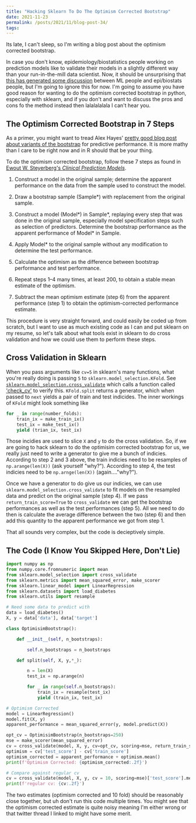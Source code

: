 ```yaml
---
title: "Hacking Sklearn To Do The Optimism Corrected Bootstrap"
date: 2021-11-23
permalink: /posts/2021/11/blog-post-34/
tags:
---
```


Its late, I can't sleep, so I'm writing a blog post about the optimism corrected bootstrap.

In case you don't know, epidemiology/biostatistics people working on prediction models like to validate their models in a slightly different way than your run-in-the-mill data scientist. Now, it should be unsurprising that [this has generated some discussion](https://twitter.com/GaelVaroquaux/status/1293818409197731840) between ML people and epi/biostats people, but I'm going to ignore this for now.  I'm going to assume you have good reason for wanting to do the optimism corrected bootstrap in python, especially with sklearn, and if you don't and want to discuss the pros and cons fo the method instead then lalalalalala I can't hear you.

## The Optimism Corrected Bootstrap in 7 Steps

As a primer, you might want to tread Alex Hayes' [pretty good blog post about variants of the bootstrap](https://www.alexpghayes.com/blog/predictive-performance-via-bootstrap-variants/) for predictive performance.  It is more mathy than I care to be right now and in R should that be your thing.

To do the optimism corrected bootstrap, follow these 7 steps as found in [Ewout W. Steyerberg's *Clinical Prediction Models*](https://link.springer.com/book/10.1007/978-0-387-77244-8). 

1. Construct a model in the original sample; determine the apparent performance on the data from the sample used to construct the model.

2. Draw a bootstrap sample (Sample*) with replacement from the original sample.

3. Construct a model (Model*) in Sample*, replaying every step that was done in the original sample, especially model specification steps such as selection of predictors. Determine the bootstrap performance as the apparent performance of Model* in Sample.

4. Apply Model* to the original sample without any modification to determine the test performance.

5. Calculate the optimism as the difference between bootstrap performance and test performance.

6. Repeat steps 1–4 many times, at least 200, to obtain a stable mean estimate of the optimism.

7. Subtract the mean optimism estimate (step 6) from the apparent performance (step 1) to obtain the optimism-corrected performance estimate.

This procedure is very straight forward, and could easily be coded up from scratch, but I want to use as much existing code as I can and put sklearn on my resume, so let's talk about what tools exist in sklearn to do cross validation and how we could use them to perform these steps.

## Cross Validation in Sklearn

When you pass arguments like `cv=5` in sklearn's many functions, what you're really doing is passing `5` to `sklearn.model_selection.KFold`.  See [`sklearn.model_selection.cross_validate`](https://github.com/scikit-learn/scikit-learn/blob/0d378913b/sklearn/model_selection/_validation.py#L48) which calls a function called ['check_cv'](https://github.com/scikit-learn/scikit-learn/blob/0d378913be6d7e485b792ea36e9268be31ed52d0/sklearn/model_selection/_split.py#L2262) to verify this.  `KFold.split` returns a generator, which when passed to `next` yields a pair of train and test indicides.  The inner workings of `KFold` might look something like

```python
for _ in range(number_folds):
    train_ix = make_train_ix()
    test_ix = make_test_ix()
    yield (trian_ix, test_ix)
```

Those incidies are used to slice `X` and `y` to do the cross validation. So, if we are going to hack sklearn to do the optimisim corrected bootstrap for us, we really just need to write a generator to give me a bunch of indicies.  According to step 2 and 3 above, the train indicies need to be resamples of `np.arange(len(X))` (ask yourself "why?"). According to step 4, the test indicies need to be `np.arnge(len(X))` (again...."why?").

Once we have a generator to do give us our indicies, we can use `sklearn.model_selection.cross_validate` to fit models on the resampled data and predict on the original sample (step 4).  If we pass `return_train_score=True` to `cross_validate` we can get the bootstrap performances as well as the test performances (step 5).  All we need to do then is calculate the average difference between the two (step 6) and then add this quantity to the apparent performance we got from step 1.

That all sounds very complex, but the code is decieptively simple.


## The Code (I Know You Skipped Here, Don't Lie)

```python
import numpy as np
from numpy.core.fromnumeric import mean
from sklearn.model_selection import cross_validate
from sklearn.metrics import mean_squared_error, make_scorer
from sklearn.linear_model import LinearRegression
from sklearn.datasets import load_diabetes
from sklearn.utils import resample

# Need some data to predict with
data = load_diabetes()
X, y = data['data'], data['target']

class OptimisimBootstrap():

    def __init__(self, n_bootstraps):

        self.n_bootstraps = n_bootstraps

    def split(self, X, y,*_):

        n = len(X)
        test_ix = np.arange(n)

        for _ in range(self.n_bootstraps):
            train_ix = resample(test_ix)
            yield (train_ix, test_ix)

# Optimism Corrected
model = LinearRegression()
model.fit(X, y)
apparent_performance = mean_squared_error(y, model.predict(X))

opt_cv = OptimisimBootstrap(n_bootstraps=250)
mse = make_scorer(mean_squared_error)
cv = cross_validate(model, X, y, cv=opt_cv, scoring=mse, return_train_score=True)
optimism = cv['test_score'] - cv['train_score']
optimism_corrected = apparent_performance + optimism.mean()
print(f'Optimism Corrected: {optimism_corrected:.2f}')

# Compare against regular cv
cv = cross_validate(model, X, y, cv = 10, scoring=mse)['test_score'].mean()
print(f'regular cv: {cv:.2f}')
```

The two estimates (optimism corrected and 10 fold) should be reasonably close together, but uh don't run this code multiple times.  You might see that the optimism corrected estimate is quite noisy meaning I'm either wrong or that twitter thread I linked to might have some merit.